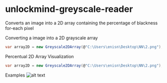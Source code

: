 # unlockmind-greyscale-reader
Converts an image into a 2D array containing the percentage of blackness for-each pixel

Converting a image into a 2D grayscale array
```c#
var array2D = new Greyscale2DArray(@"C:\Users\enisn\Desktop\NN\2.png");
```


Percentual 2D Array Visualization
```c#
var array2D = new Greyscale2DArray(@"C:\Users\enisn\Desktop\NN\2.png");
```

Examples
![alt text](https://i.ibb.co/Kb73kqV/0.png)



